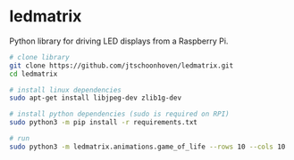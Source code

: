# ledmatrix
Python library for driving LED displays from a Raspberry Pi.

```bash
# clone library
git clone https://github.com/jtschoonhoven/ledmatrix.git
cd ledmatrix

# install linux dependencies
sudo apt-get install libjpeg-dev zlib1g-dev

# install python dependencies (sudo is required on RPI)
sudo python3 -m pip install -r requirements.txt

# run
sudo python3 -m ledmatrix.animations.game_of_life --rows 10 --cols 10
```

